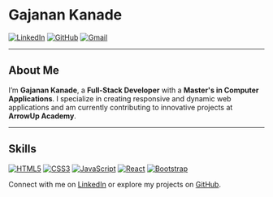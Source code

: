 # **Gajanan Kanade**  
[![LinkedIn](https://img.shields.io/badge/-LinkedIn-0077B5?style=for-the-badge&logo=linkedin&logoColor=white)](https://www.linkedin.com/in/gajendra-kanade/) 
[![GitHub](https://img.shields.io/badge/-GitHub-333333?style=for-the-badge&logo=github&logoColor=white)](https://github.com/Gajukanade) 
[![Gmail](https://img.shields.io/badge/-Gmail-D14836?style=for-the-badge&logo=gmail&logoColor=white)](mailto:gajanankanade2000@gmail.com)

---

## **About Me**

I’m **Gajanan Kanade**, a **Full-Stack Developer** with a **Master's in Computer Applications**. I specialize in creating responsive and dynamic web applications and am currently contributing to innovative projects at **ArrowUp Academy**.

---

## **Skills**

[![HTML5](https://img.shields.io/badge/HTML5-E34F26?style=for-the-badge&logo=html5&logoColor=white)](https://developer.mozilla.org/en-US/docs/Web/HTML) 
[![CSS3](https://img.shields.io/badge/CSS3-1572B6?style=for-the-badge&logo=css3&logoColor=white)](https://developer.mozilla.org/en-US/docs/Web/CSS) 
[![JavaScript](https://img.shields.io/badge/JavaScript-F7DF1E?style=for-the-badge&logo=javascript&logoColor=black)](https://developer.mozilla.org/en-US/docs/Web/JavaScript) 
[![React](https://img.shields.io/badge/React-61DAFB?style=for-the-badge&logo=react&logoColor=black)](https://reactjs.org/) 
[![Bootstrap](https://img.shields.io/badge/Bootstrap-7952B3?style=for-the-badge&logo=bootstrap&logoColor=white)](https://getbootstrap.com/)

Connect with me on [LinkedIn](https://www.linkedin.com/in/gajendra-kanade/) or explore my projects on [GitHub](https://github.com/Gajukanade).
